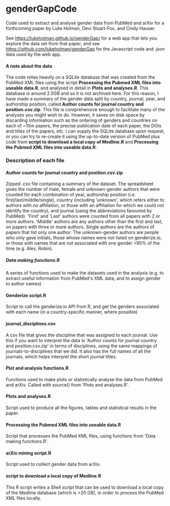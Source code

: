 # genderGapCode
Code used to extract and analyse gender data from PubMed and arXiv for a forthcoming paper by Luke Holman, Devi Stuart-Fox, and Cindy Hauser.

See https://lukeholman.github.io/genderGap/ for a web app that lets you explore the data set from that paper, and see https://github.com/lukeholman/genderGap for the Javascript code and .json data used by the web app. 

#### A note about the data
The code relies heavily on a SQLite database that was created from the PubMed XML files using the script **Processing the Pubmed XML files into useable data.R**, and analysed in detail in **Plots and analyses.R**. This database is around 2.5GB and so it is not archived here. For this reason, I have made a summary of the gender data split by country, journal, year, and authorship position, called **Author counts for journal country and position.csv.zip**. This file is comprehensive enough to facilitate many of the analyses you might wish to do. However, it saves on disk space by discarding information such as the ordering of genders and countries on each of ~10m papers, the precise publication date of each paper, the DOIs and titles of the papers, etc. I can supply the SQLite database upon request, or you can try to re-create it using the up-to-date version of PubMed plus code from **script to download a local copy of Medline.R** and **Processing the Pubmed XML files into useable data.R**.


### Description of each file

#### Author counts for journal country and position.csv.zip
Zipped .csv file containing a summary of the dataset. The spreadsheet gives the number of male, female and unknown-gender authors that were counted for each combination of year, authorship position (i.e. first/last/middle/single), country (including 'unknown', which refers either to authors with no affiliation, or those with an affiliation for which we could not identify the country), and journal (using the abbreviations favoured by PubMed). 'First' and 'Last' authors were counted from all papers with 2 or more authors. 'Middle' authors are any authors other than the first and last, on papers with three or more authors. Single authors are the authors of papers that list only one author. The unknown-gender authors are people who only gave initials, those whose names were not listed on genderize.io, or those with names that are not associated with one gender >95% of the time (e.g. Alex, Robin).

##### Data making functions.R
A series of functions used to make the datasets used in the analysis (e.g. to extract useful information from PubMed's XML data, and to assign gender to author names)

#### Genderize script.R
Script to call the genderize.io API from R, and get the genders associated with each name (in a country-specific manner, where possible)

#### journal_disciplines.csv
A csv file that gives the discipline that was assigned to each journal. Use this if you want to interpret the data in 'Author counts for journal country and position.csv.zip' in terms of disciplines, using the same mappings of journals-to-disciplines that we did. It also has the full names of all the journals, which helps interpret the short journal titles.

#### Plot and analysis functions.R
Functions used to make plots or statistically analyse the data from PubMed and arXiv. Called with source() from 'Plots and analyses.R'.

#### Plots and analyses.R
Script used to produce all the figures, tables and statistical results in the paper.

#### Processing the Pubmed XML files into useable data.R
Script that processes the PubMed XML files, using functions from 'Data making functions.R'.

#### arXiv mining script.R
Script used to collect gender data from arXiv.

#### script to download a local copy of Medline.R
This R script writes a Shell script that can be used to download a local copy of the Medline database (which is >20 GB), in order to process the PubMed XML files locally.






